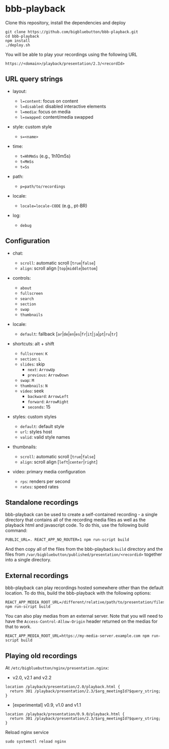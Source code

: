 # bbb-playback

Clone this repository, install the dependencies and deploy
```
git clone https://github.com/bigbluebutton/bbb-playback.git
cd bbb-playback
npm install
./deploy.sh
```

You will be able to play your recordings using the following URL
```
https://<domain>/playback/presentation/2.3/<recordId>
```

## URL query strings

- layout:
  - `l=content`: focus on content
  - `l=disabled`: disabled interactive elements
  - `l=media`: focus on media
  - `l=swapped`: content/media swapped

- style: custom style
  - `s=<name>`

- time:
  - `t=HhMmSs` (e.g., 1h10m5s)
  - `t=MmSs`
  - `t=Ss`

- path:
  - `p=path/to/recordings`

- locale:
  - `locale=locale-CODE` (e.g., pt-BR)

- log:
  - `debug`

## Configuration

- chat:
  - `scroll`: automatic scroll [`true`|`false`]
  - `align`: scroll align [`top`|`middle`|`bottom`]

- controls:
  - `about`
  - `fullscreen`
  - `search`
  - `section`
  - `swap`
  - `thumbnails`

- locale:
  - `default`: fallback [`ar`|`de`|`en`|`es`|`fr`|`it`|`ja`|`pt`|`ru`|`tr`]

- shortcuts: alt + shift
  - `fullscreen`: `K`
  - `section`: `L`
  - `slides`: skip
    - `next`: `ArrowUp`
    - `previous`: `ArrowDown`
  - `swap`: `M`
  - `thumbnails`: `N`
  - `video`: seek
    - `backward`: `ArrowLeft`
    - `forward`: `ArrowRight`
    - `seconds`: 15

- styles: custom styles
  - `default`: default style
  - `url`: styles host
  - `valid`: valid style names

- thumbnails:
  - `scroll`: automatic scroll [`true`|`false`]
  - `align`: scroll align [`left`|`center`|`right`]

- video: primary media configuration
  - `rps`: renders per second
  - `rates`: speed rates

## Standalone recordings

bbb-playback can be used to create a self-contained recording - a single directory that contains all of the recording media files as well as the playback html and javascript code. To do this, use the following build command:
```
PUBLIC_URL=. REACT_APP_NO_ROUTER=1 npm run-script build
```
And then copy all of the files from the bbb-playback `build` directory and the files from `/var/bigbluebutton/published/presentation/<recordid>` together into a single directory.

## External recordings

bbb-playback can play recordings hosted somewhere other than the default location. To do this, build the bbb-playback with the following options:
```
REACT_APP_MEDIA_ROOT_URL=/different/relative/path/to/presentation/files npm run-script build
```
You can also play medias from an external server. Note that you will need to have the `Access-Control-Allow-Origin` header returned on the medias for that to work.
```
REACT_APP_MEDIA_ROOT_URL=https://my-media-server.example.com npm run-script build
```

## Playing old recordings

At `/etc/bigbluebutton/nginx/presentation.nginx`:

 - v2.0, v2.1 and v2.2
```
location /playback/presentation/2.0/playback.html {
  return 301 /playback/presentation/2.3/$arg_meetingId?$query_string;
}
```
 - [experimental] v0.9, v1.0 and v1.1
```
location /playback/presentation/0.9.0/playback.html {
  return 301 /playback/presentation/2.3/$arg_meetingId?$query_string;
}
```

Reload nginx service
```
sudo systemctl reload nginx
```
